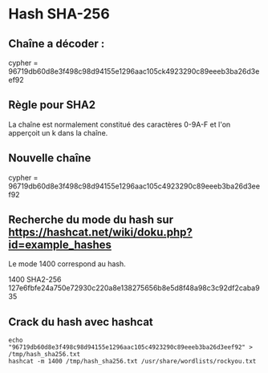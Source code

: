 # Hash SHA-256

## Chaîne a décoder :

cypher = 96719db60d8e3f498c98d94155e1296aac105ck4923290c89eeeb3ba26d3eef92

## Règle pour SHA2

La chaîne est normalement constitué des caractères 0-9A-F et l'on apperçoit un k dans la chaîne.<br>

## Nouvelle chaîne 

cypher = 96719db60d8e3f498c98d94155e1296aac105c4923290c89eeeb3ba26d3eef92

## Recherche du mode du hash sur https://hashcat.net/wiki/doku.php?id=example_hashes

Le mode 1400 correspond au hash.<br>

1400	SHA2-256	127e6fbfe24a750e72930c220a8e138275656b8e5d8f48a98c3c92df2caba935

## Crack du hash avec hashcat

```
echo "96719db60d8e3f498c98d94155e1296aac105c4923290c89eeeb3ba26d3eef92" > /tmp/hash_sha256.txt
hashcat -m 1400 /tmp/hash_sha256.txt /usr/share/wordlists/rockyou.txt
```